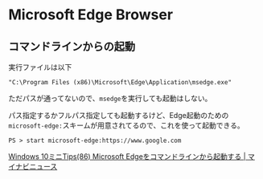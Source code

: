 # Microsoft Edge Browser

## コマンドラインからの起動

実行ファイルは以下

```
"C:\Program Files (x86)\Microsoft\Edge\Application\msedge.exe"
```

ただパスが通ってないので、`msedge`を実行しても起動はしない。

パス指定するかフルパス指定しても起動するけど、Edge起動のための`microsoft-edge:`スキームが用意されてるので、これを使って起動できる。

```
PS > start microsoft-edge:https://www.google.com
```

[Windows 10ミニTips(86) Microsoft Edgeをコマンドラインから起動する | マイナビニュース](https://news.mynavi.jp/article/win10tips-86/)
